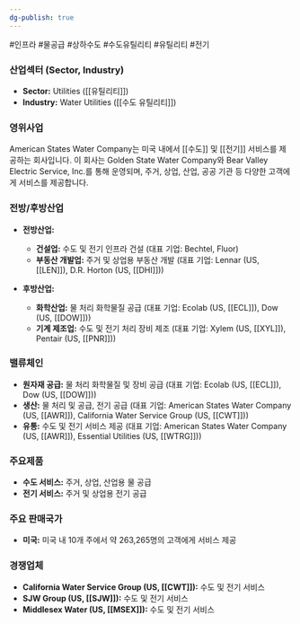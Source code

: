 ```yaml
---
dg-publish: true
---
```

#인프라 #물공급 #상하수도 #수도유틸리티 #유틸리티 #전기 

### 산업섹터 (Sector, Industry)

- **Sector:** Utilities ([[유틸리티]])
- **Industry:** Water Utilities ([[수도 유틸리티]])

### 영위사업

American States Water Company는 미국 내에서 [[수도]] 및 [[전기]] 서비스를 제공하는 회사입니다. 이 회사는 Golden State Water Company와 Bear Valley Electric Service, Inc.를 통해 운영되며, 주거, 상업, 산업, 공공 기관 등 다양한 고객에게 서비스를 제공합니다.

### 전방/후방산업

- **전방산업:**
    - **건설업:** 수도 및 전기 인프라 건설 (대표 기업: Bechtel, Fluor)
    - **부동산 개발업:** 주거 및 상업용 부동산 개발 (대표 기업: Lennar (US, [[LEN]]), D.R. Horton (US, [[DHI]]))
      
- **후방산업:**
    - **화학산업:** 물 처리 화학물질 공급 (대표 기업: Ecolab (US, [[ECL]]), Dow (US, [[DOW]]))
    - **기계 제조업:** 수도 및 전기 처리 장비 제조 (대표 기업: Xylem (US, [[XYL]]), Pentair (US, [[PNR]]))

### 밸류체인

- **원자재 공급:** 물 처리 화학물질 및 장비 공급 (대표 기업: Ecolab (US, [[ECL]]), Dow (US, [[DOW]]))
- **생산:** 물 처리 및 공급, 전기 공급 (대표 기업: American States Water Company (US, [[AWR]]), California Water Service Group (US, [[CWT]]))
- **유통:** 수도 및 전기 서비스 제공 (대표 기업: American States Water Company (US, [[AWR]]), Essential Utilities (US, [[WTRG]]))

### 주요제품

- **수도 서비스:** 주거, 상업, 산업용 물 공급
- **전기 서비스:** 주거 및 상업용 전기 공급

### 주요 판매국가

- **미국:** 미국 내 10개 주에서 약 263,265명의 고객에게 서비스 제공

### 경쟁업체

- **California Water Service Group (US, [[CWT]]):** 수도 및 전기 서비스
- **SJW Group (US, [[SJW]]):** 수도 및 전기 서비스
- **Middlesex Water (US, [[MSEX]]):** 수도 및 전기 서비스